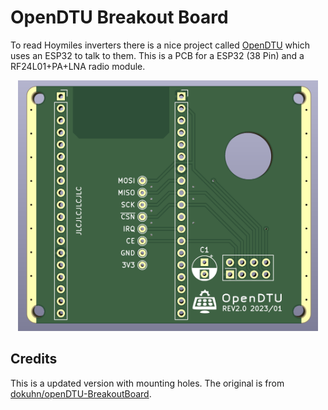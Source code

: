 # OpenDTU Breakout Board

To read Hoymiles inverters there is a nice project called [OpenDTU](https://github.com/tbnobody/OpenDTU) which uses an ESP32 to talk to them. This is a PCB for a ESP32 (38 Pin) and a RF24L01+PA+LNA radio module.

<p align="center">
<img src="./.github/openDTU_REV2.png" width="480">
</p>

## Credits

This is a updated version with mounting holes. The original is from [dokuhn/openDTU-BreakoutBoard](https://github.com/dokuhn/openDTU-BreakoutBoard).
